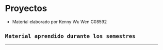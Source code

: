 # Proyectos
* Material elaborado por Kenny Wu Wen C08592

## `Material aprendido durante los semestres`

---

